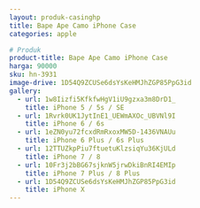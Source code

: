 ```yaml
---
layout: produk-casinghp
title: Bape Ape Camo iPhone Case
categories: apple

# Produk
product-title: Bape Ape Camo iPhone Case
harga: 90000
sku: hn-3931
image-drive: 1D54Q9ZCUSe6dsYsKeHMJhZGP85PpG3id
gallery:
  - url: 1w8Iizfi5KfkfwHgV1iU9gzxa3m8DrD1_
    title: iPhone 5 / 5s / SE
  - url: 1Rvrk0UK1JytInE1_UEWmAXOc_UBVNl9I
    title: iPhone 6 / 6s
  - url: 1eZN0yu72fcxdRmRxoxMW5D-1436VNAUu
    title: iPhone 6 Plus / 6s Plus
  - url: 12TTUZkpPiu7ftuetuKlzsiqYu36KjULd
    title: iPhone 7 / 8
  - url: 10Fr3j2bBG67sjknW5jrwDkiBnRI4EMIp
    title: iPhone 7 Plus / 8 Plus
  - url: 1D54Q9ZCUSe6dsYsKeHMJhZGP85PpG3id
    title: iPhone X
---
```

